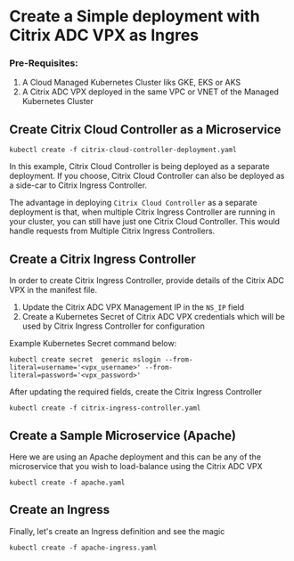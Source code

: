 # Create a Simple deployment with Citrix ADC VPX as Ingres

### Pre-Requisites:

1. A Cloud Managed Kubernetes Cluster liks GKE, EKS or AKS
2. A Citrix ADC VPX deployed in the same VPC or VNET of the Managed Kubernetes Cluster

## Create Citrix Cloud Controller as a Microservice

```
kubectl create -f citrix-cloud-controller-deployment.yaml
```

In this example, Citrix Cloud Controller is being deployed as a separate deployment. If you choose, Citrix Cloud Controller can also be deployed as a side-car to Citrix Ingress Controller.

The advantage in deploying `Citrix Cloud Controller` as a separate deployment is that, when multiple Citrix Ingress Controller are running in your cluster, you can still have just one Citrix Cloud Controller. This would handle requests from Multiple Citrix Ingress Controllers.

## Create a Citrix Ingress Controller

In order to create Citrix Ingress Controller, provide details of the Citrix ADC VPX in the manifest file.

1. Update the Citrix ADC VPX Management IP in the `NS_IP` field
2. Create a Kubernetes Secret of Citrix ADC VPX credentials which will be used by Citrix Ingress Controller for configuration

Example Kubernetes Secret command below:

```
kubectl create secret  generic nslogin --from-literal=username='<vpx_username>' --from-literal=password='<vpx_password>'
```

After updating the required fields, create the Citrix Ingress Controller

```
kubectl create -f citrix-ingress-controller.yaml
```

## Create a Sample Microservice (Apache)

Here we are using an Apache deployment and this can be any of the microservice that you wish to load-balance using the Citrix ADC VPX

```
kubectl create -f apache.yaml
```

## Create an Ingress

Finally, let's create an Ingress definition and see the magic

```
kubectl create -f apache-ingress.yaml
```
